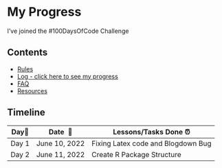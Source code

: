 My Progress
================

I’ve joined the \#100DaysOfCode Challenge

## Contents

-   [Rules](rules.md)
-   [Log - click here to see my progress](log.md)
-   [FAQ](FAQ.md)
-   [Resources](resources.md)

## Timeline

| **Day:pushpin:** | **Date  :calendar:** | **Lessons/Tasks Done :alarm_clock:** |
|------------------|----------------------|--------------------------------------|
| Day 1            | June 10, 2022        | Fixing Latex code and Blogdown Bug   |
| Day 2            | June 11, 2022        | Create R Package Structure           |
